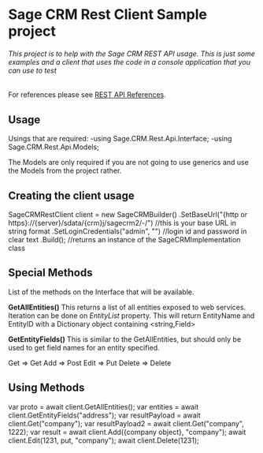 # Sage CRM Rest Client Sample project
###### This project is to help with the Sage CRM REST API usage. This is just some examples and a client that uses the code in a console application that you can use to test

For references please see [REST API References](https://help.sagecrm.com/2020-r1/RestApiReference/).

## Usage

Usings that are required:
-using Sage.CRM.Rest.Api.Interface;
-using Sage.CRM.Rest.Api.Models;

The Models are only required if you are not going to use generics and use the Models from the project rather.

## Creating the client usage
SageCRMRestClient client = new SageCRMBuilder()
                                            .SetBaseUrl("{http or https}://{server}/sdata/{crm}j/sagecrm2/-/") //this is your base URL in string format
                                            .SetLoginCredentials("admin", "") //login id and password in clear text
                                            .Build(); //returns an instance of the SageCRMImplementation class

## Special Methods
List of the methods on the Interface that will be available.

**GetAllEntities()**
This returns a list of all entities exposed to web services.  Iteration can be done on *EntityList* property.  This will return EntityName and EntityID with a Dictionary object containing <string,Field>

**GetEntityFields()**
This is similar to the GetAllEntities, but should only be used to get field names for an entity specified. 

Get => Get
Add => Post
Edit => Put
Delete => Delete

## Using Methods
var proto = await client.GetAllEntities();
var entities = await client.GetEntityFields("address");
var resultPayload = await client.Get("company");
var resultPayload2 = await client.Get("company", 1222);
var result = await client.Add({company object}, "company");
await client.Edit(1231, put, "company");
await client.Delete<Company>(1231);
